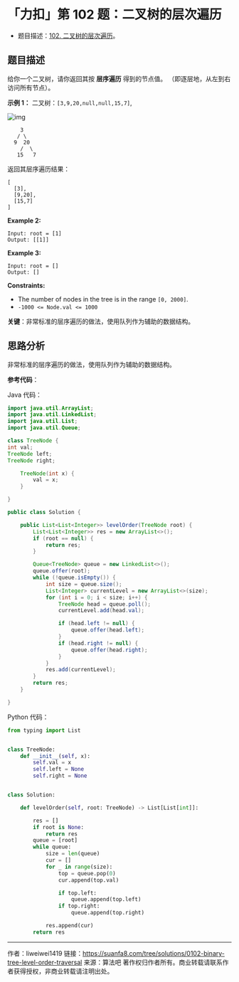 # 「力扣」第 102 题：二叉树的层次遍历

- 题目描述：[102. 二叉树的层次遍历](https://leetcode-cn.com/problems/binary-tree-level-order-traversal/)。

## 题目描述

给你一个二叉树，请你返回其按 **层序遍历** 得到的节点值。 （即逐层地，从左到右访问所有节点）。

**示例 1：**
二叉树：`[3,9,20,null,null,15,7]`,

![img](https://assets.leetcode.com/uploads/2021/02/19/tree1.jpg)

```
    3
   / \
  9  20
    /  \
   15   7
```

返回其层序遍历结果：

```
[
  [3],
  [9,20],
  [15,7]
]
```

**Example 2:**

```
Input: root = [1]
Output: [[1]]
```

**Example 3:**

```
Input: root = []
Output: []
```

**Constraints:**

- The number of nodes in the tree is in the range `[0, 2000]`.
- `-1000 <= Node.val <= 1000`

**关键**：非常标准的层序遍历的做法，使用队列作为辅助的数据结构。

## 思路分析

非常标准的层序遍历的做法，使用队列作为辅助的数据结构。

**参考代码**：

Java 代码：
```java
import java.util.ArrayList;
import java.util.LinkedList;
import java.util.List;
import java.util.Queue;

class TreeNode {
int val;
TreeNode left;
TreeNode right;

    TreeNode(int x) {
        val = x;
    }

}

public class Solution {

    public List<List<Integer>> levelOrder(TreeNode root) {
        List<List<Integer>> res = new ArrayList<>();
        if (root == null) {
            return res;
        }

        Queue<TreeNode> queue = new LinkedList<>();
        queue.offer(root);
        while (!queue.isEmpty()) {
            int size = queue.size();
            List<Integer> currentLevel = new ArrayList<>(size);
            for (int i = 0; i < size; i++) {
                TreeNode head = queue.poll();
                currentLevel.add(head.val);

                if (head.left != null) {
                    queue.offer(head.left);
                }
                if (head.right != null) {
                    queue.offer(head.right);
                }
            }
            res.add(currentLevel);
        }
        return res;
    }

}

````
Python 代码：
```python
from typing import List


class TreeNode:
    def __init__(self, x):
        self.val = x
        self.left = None
        self.right = None


class Solution:

    def levelOrder(self, root: TreeNode) -> List[List[int]]:

        res = []
        if root is None:
            return res
        queue = [root]
        while queue:
            size = len(queue)
            cur = []
            for _ in range(size):
                top = queue.pop(0)
                cur.append(top.val)

                if top.left:
                    queue.append(top.left)
                if top.right:
                    queue.append(top.right)

            res.append(cur)
        return res
````




---

作者：liweiwei1419
链接：https://suanfa8.com/tree/solutions/0102-binary-tree-level-order-traversal
来源：算法吧
著作权归作者所有。商业转载请联系作者获得授权，非商业转载请注明出处。